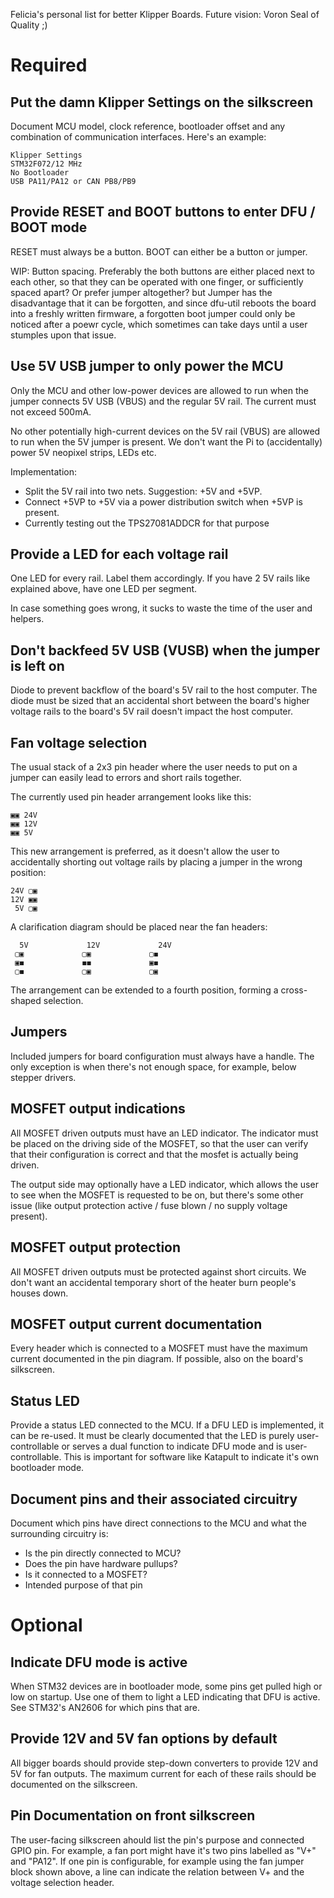 Felicia's personal list for better Klipper Boards. Future vision: Voron Seal of Quality ;)

# Required

## Put the damn Klipper Settings on the silkscreen

Document MCU model, clock reference, bootloader offset and any combination of communication interfaces. Here's an example:

    Klipper Settings
    STM32F072/12 MHz
    No Bootloader
    USB PA11/PA12 or CAN PB8/PB9
    
## Provide RESET and BOOT buttons to enter DFU / BOOT mode

RESET must always be a button. BOOT can either be a button or jumper.

WIP: Button spacing. Preferably the both buttons are either placed next to each other, so that they can be operated with one finger, or
sufficiently spaced apart? Or prefer jumper altogether? but Jumper has the disadvantage that it can be forgotten, and since dfu-util
reboots the board into a freshly written firmware, a forgotten boot jumper could only be noticed after a poewr cycle, which sometimes
can take days until a user stumples upon that issue.


## Use 5V USB jumper to only power the MCU

Only the MCU and other low-power devices are allowed to run when the jumper connects 5V USB (VBUS) and the regular 5V rail. The current must not exceed
500mA.

No other potentially high-current devices on the 5V rail (VBUS) are allowed to run when the 5V jumper is present.
We don't want the Pi to (accidentally) power 5V neopixel strips, LEDs etc. 

Implementation:

- Split the 5V rail into two nets. Suggestion: +5V and +5VP.
- Connect +5VP to +5V via a power distribution switch when +5VP is present.
- Currently testing out the TPS27081ADDCR for that purpose


## Provide a LED for each voltage rail

One LED for every rail. Label them accordingly. If you have 2 5V rails like explained above, have one LED per segment.

In case something goes wrong, it sucks to waste the time of the user and helpers. 

## Don't backfeed 5V USB (VUSB) when the jumper is left on

 Diode to prevent backflow of the board's 5V rail to the host computer. The diode must be sized that an accidental
short between the board's higher voltage rails to the board's 5V rail doesn't impact the host computer.

## Fan voltage selection

The usual stack of a 2x3 pin header where the user needs to put on a jumper can easily lead to errors and short rails together.

The currently used pin header arrangement looks like this:

    ▣▣ 24V
    ▣▣ 12V
    ▣▣ 5V

This new arrangement is preferred, as it doesn't allow the user to accidentally shorting out voltage rails by placing a jumper in the wrong position:

    24V ▢▣
    12V ▣▣
     5V ▢▣ 

A clarification diagram should be placed near the fan headers:

      5V             12V             24V
     ▢▣             ▢▣             ▢◼
     ▣◼             ◼◼             ▣◼
     ▢◼             ▢▣             ▢▣

The arrangement can be extended to a fourth position, forming a cross-shaped selection.

## Jumpers

Included jumpers for board configuration must always have a handle. The only exception is when there's not enough space, for example, below stepper drivers.

## MOSFET output indications

All MOSFET driven outputs must have an LED indicator. The indicator must be placed on the driving side of the MOSFET, so that the user can verify that their
configuration is correct and that the mosfet is actually being driven.

The output side may optionally have a LED indicator, which allows the user to see when the MOSFET is requested to be on, but there's some other issue (like output protection active / fuse blown / no supply voltage present).

## MOSFET output protection

All MOSFET driven outputs must be protected against short circuits. We don't want an accidental temporary short of the heater burn people's houses down.

## MOSFET output current documentation

Every header which is connected to a MOSFET must have the maximum current documented in the pin diagram. If possible, also on the board's silkscreen.

## Status LED

Provide a status LED connected to the MCU. If a DFU LED is implemented, it can be re-used. It must be clearly documented that the LED is purely user-controllable or serves a dual function to indicate DFU mode and
is user-controllable. This is important for software like Katapult to indicate it's own bootloader mode.

## Document pins and their associated circuitry

Document which pins have direct connections to the MCU and what the surrounding circuitry is:
- Is the pin directly connected to MCU?
- Does the pin have hardware pullups?
- Is it connected to a MOSFET?
- Intended purpose of that pin

# Optional

## Indicate DFU mode is active

When STM32 devices are in bootloader mode, some pins get pulled high or low on startup. Use one of them to light a LED indicating that DFU is active. See STM32's AN2606 for which pins that are. 

## Provide 12V and 5V fan options by default

All bigger boards should provide step-down converters to provide 12V and 5V for fan outputs. The maximum current for each of these rails should be documented on the silkscreen.

## Pin Documentation on front silkscreen

The user-facing silkscreen ahould list the pin's purpose and connected GPIO pin. For example, a fan port might have it's two pins labelled as "V+" and "PA12". If one pin is configurable,
for example using the fan jumper block shown above, a line can indicate the relation between V+ and the voltage selection header.
